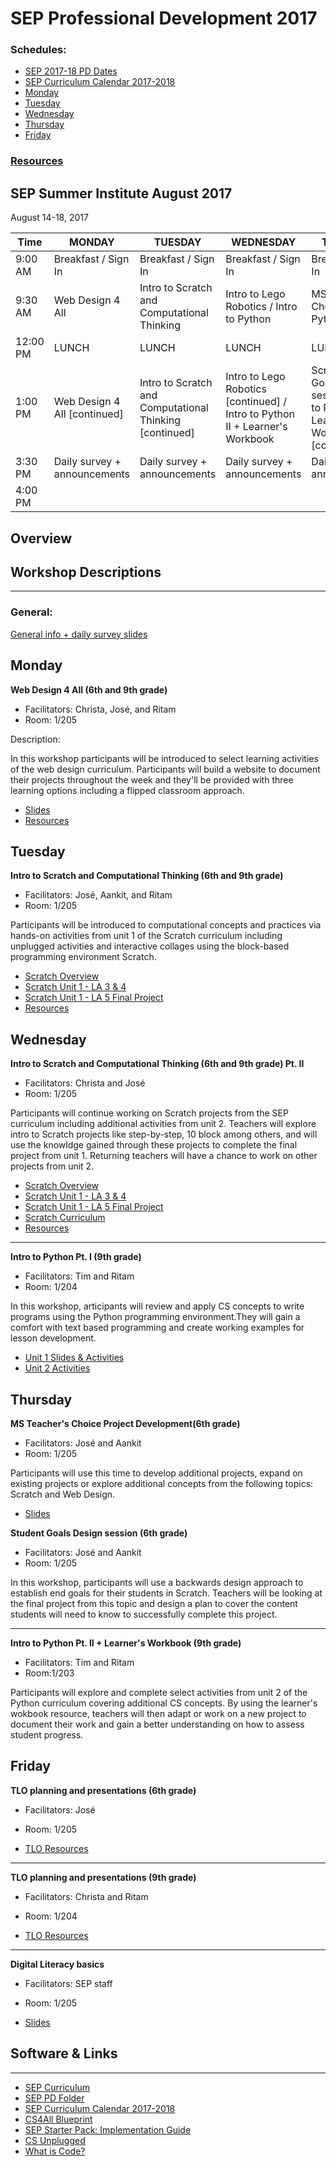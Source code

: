 # SEP Professional Development 2017

### Schedules:
* [SEP 2017-18 PD Dates](https://drive.google.com/open?id=0B3omYkYPfQ0ya2p6N2NpSndSb28)
* [SEP Curriculum Calendar 2017-2018](https://drive.google.com/open?id=1tnvlHdIT_-7ACauHstNih9gdVIMJRoN4MNj_qMnnzM4)
* [Monday](#monday)
* [Tuesday](#tuesday)
* [Wednesday](#wednesday)
* [Thursday](#thursday)
* [Friday](#friday)


### [Resources](#links)

## SEP Summer Institute August 2017
August 14-18, 2017

| Time | MONDAY | TUESDAY | WEDNESDAY | THURSDAY | FRIDAY
| -----|-------| ------- | --------| --------| --------|
| 9:00 AM |Breakfast / Sign In|Breakfast / Sign In|Breakfast / Sign In |Breakfast / Sign In|Breakfast / Sign In
9:30 AM |Web Design 4 All|Intro to Scratch and Computational Thinking |Intro to Lego Robotics / Intro to Python |MS Teacher's Choice / Intro to Python | TLO planning 
12:00 PM |LUNCH|LUNCH|LUNCH|LUNCH|LUNCH 
1:00 PM |Web Design 4 All [continued]|Intro to Scratch and Computational Thinking [continued] |Intro to Lego Robotics [continued] / Intro to Python II + Learner's Workbook |Scratch Student Goals Design session / Intro to Python II + Learner's Workbook [continued] |TLO teacher presentations / Digital Literacy basics
3:30 PM | Daily survey + announcements|Daily survey + announcements|Daily survey + announcements | Daily survey + announcements|Daily survey + announcements
4:00 PM | | | | |

## Overview

## Workshop Descriptions
***
###  General:
[General info + daily survey slides](https://drive.google.com/open?id=1Z6Dmu8_OfjGwPjy1s1UE2bYY992TnHBp-0DgvfnCI9g)

## <a name="monday">Monday</a>

**Web Design 4 All (6th and 9th grade)**
* Facilitators: Christa, José, and Ritam
* Room: 1/205

Description:

In this workshop participants will be introduced to select learning activities of the web design curriculum. Participants will build a website to document their projects throughout the week and they'll be provided with three learning options including a flipped classroom approach.

* [Slides](https://drive.google.com/open?id=1ydKCcWOZ7cbXUaOShNuqCs_5qVBSOf60ukThG5sd1P0)
* [Resources](https://drive.google.com/open?id=0B3omYkYPfQ0yamlzRndvc2x3MDg)

## <a name="tuesday">Tuesday</a>

**Intro to Scratch and Computational Thinking (6th and 9th grade)**
* Facilitators: José, Aankit, and Ritam
* Room: 1/205

Participants will be introduced to computational concepts and practices via hands-on activities from unit 1 of the Scratch curriculum including unplugged activities and interactive collages using the block-based programming environment Scratch. 

* [Scratch Overview](https://docs.google.com/presentation/d/1d4K6IubmkTpvsFEyvZd3B7X6mTLis-RU0LFIcuTqjAk/edit?usp=sharing)
* [Scratch Unit 1 - LA 3 & 4](https://docs.google.com/presentation/d/1OQlsSDBv1vd1muRGXhp69S00j2mlzoHh1flXEVwDIUY/edit?usp=sharing) 
* [Scratch Unit 1 - LA 5 Final Project](https://docs.google.com/presentation/d/1fcEYRol2XES1b-iLkhgJToXoCwy0UFO0OlSNvcZnjS4/edit?usp=sharing)
* [Resources](https://drive.google.com/open?id=0B3omYkYPfQ0yQUpReGREcUdiUGs)

## <a name="wednesday">Wednesday</a>

**Intro to Scratch and Computational Thinking (6th and 9th grade) Pt. II**
* Facilitators: Christa and José 
* Room: 1/205

Participants will continue working on Scratch projects from the SEP curriculum including additional activities from unit 2. Teachers will explore intro to Scratch projects like step-by-step, 10 block among others, and will use the knowldge gained through these projects to complete the final project from unit 1. Returning teachers will have a chance to work on other projects from unit 2.

* [Scratch Overview](https://docs.google.com/presentation/d/1d4K6IubmkTpvsFEyvZd3B7X6mTLis-RU0LFIcuTqjAk/edit?usp=sharing)
* [Scratch Unit 1 - LA 3 & 4](https://docs.google.com/presentation/d/1OQlsSDBv1vd1muRGXhp69S00j2mlzoHh1flXEVwDIUY/edit?usp=sharing) 
* [Scratch Unit 1 - LA 5 Final Project](https://docs.google.com/presentation/d/1fcEYRol2XES1b-iLkhgJToXoCwy0UFO0OlSNvcZnjS4/edit?usp=sharing)
* [Scratch Curriculum](https://drive.google.com/open?id=0BxT9j1QGbz7zam53emlMbG9mLVk)
* [Resources](https://drive.google.com/open?id=0B3omYkYPfQ0yQUpReGREcUdiUGs)

---

**Intro to Python Pt. I (9th grade)**
* Facilitators: Tim and Ritam
* Room: 1/204

In this workshop, articipants will review and apply CS concepts to write programs using the Python programming environment.They will gain a comfort with text based programming and create working examples for lesson development.

* [Unit 1 Slides & Activities](https://drive.google.com/open?id=0B3omYkYPfQ0yZzFNVVNiakUwQk0)
* [Unit 2 Activities](https://drive.google.com/open?id=0B3omYkYPfQ0yRHRReWpiS2dvU00)

## <a name="thursday">Thursday</a>

**MS Teacher's Choice Project Development(6th grade)**
* Facilitators: José and Aankit
* Room: 1/205

Participants will use this time to develop additional projects, expand on existing projects or explore additional concepts from the following topics: Scratch and Web Design. 

* [Slides](https://docs.google.com/presentation/d/1qm062EeWEWRk65SM-XBKK-xvRIbbz-_V85QtxFimz-k/edit?usp=sharing)

**Student Goals Design session (6th grade)**
* Facilitators: José and Aankit
* Room: 1/205

In this workshop, participants will use a backwards design approach to establish end goals for their students in Scratch. Teachers will be looking at the final project from this topic and design a plan to cover the content students will need to know to successfully complete this project.

---

**Intro to Python Pt. II + Learner's Workbook (9th grade)**
* Facilitators: Tim and Ritam 
* Room:1/203

Participants will explore and complete select activities from unit 2 of the Python curriculum covering additional CS concepts. By using the learner's wokbook resource, teachers will then adapt or work on a new project to document their work and gain a better understanding on how to assess student progress.

## <a name="friday">Friday</a>

**TLO planning and presentations (6th grade)**
* Facilitators: José
* Room: 1/205

* [TLO Resources](https://drive.google.com/open?id=0B3omYkYPfQ0yaXZwSGhQNXJLOXM)

---

**TLO planning and presentations (9th grade)**
* Facilitators: Christa and Ritam
* Room: 1/204

* [TLO Resources](https://drive.google.com/open?id=0B3omYkYPfQ0yaXZwSGhQNXJLOXM)

---

**Digital Literacy basics**
* Facilitators: SEP staff
* Room: 1/205

* [Slides](https://docs.google.com/presentation/d/1kUK1-auiuAKJ2u6R-pgZSrfCslxlrAC8Ie56VKRu5WA/edit?usp=sharing)


## <a name="links">Software & Links</a>
***

*   [SEP Curriculum](https://drive.google.com/open?id=0B8D2ft9M8qQCamQwZGpJMEU2TEk)
* [SEP PD Folder](https://drive.google.com/open?id=0B8D2ft9M8qQCYXY2V3VndWNob0E)
*   [SEP Curriculum Calendar 2017-2018](https://drive.google.com/open?id=1tnvlHdIT_-7ACauHstNih9gdVIMJRoN4MNj_qMnnzM4)
*   [CS4All Blueprint](http://blueprint.cs4all.nyc/)
*   [SEP Starter Pack: Implementation Guide](https://drive.google.com/a/strongschools.nyc/file/d/0B1tN9SuyE6fxOHJOZkxsYURPRHc/view)
*   [CS Unplugged](http://csunplugged.org/)
*   [What is Code?](https://www.bloomberg.com/graphics/2015-paul-ford-what-is-code/)


